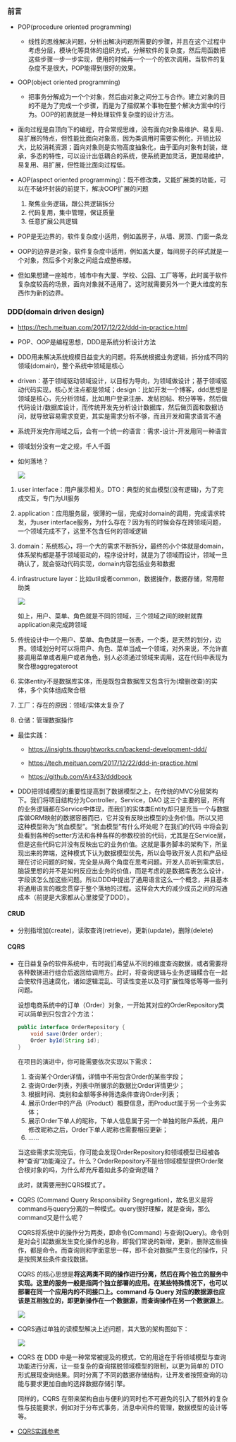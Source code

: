 ### 前言

- POP(procedure oriented programming)

  - 线性的思维解决问题，分析出解决问题所需要的步骤，并且在这个过程中考虑分层，模块化等具体的组织方式，分解软件的复杂度，然后用函数把这些步骤一步一步实现，使用的时候再一个一个的依次调用。当软件的复杂度不是很大，POP能得到很好的效果。
- OOP(object oriented programming)
  - 把事务分解成为一个个对象，然后由对象之间分工与合作。建立对象的目的不是为了完成一个步骤，而是为了描叙某个事物在整个解决方案中的行为。OOP的初衷就是一种处理软件复杂度的设计方法。

- 面向过程是自顶向下的编程，符合常规思维，没有面向对象易维护、易复用、易扩展的特点，但性能比面向对象高，因为类调用时需要实例化，开销比较大，比较消耗资源；面向对象则是实物高度抽象化，由于面向对象有封装，继承，多态的特性，可以设计出低耦合的系统，使系统更加灵活，更加易维护，易复用、易扩展，但性能比面向过程低。
- AOP(aspect oriented programming)：既不修改类，又能扩展类的功能，可以在不破坏封装的前提下，解决OOP扩展的问题
  1. 聚焦业务逻辑，跟公共逻辑拆分
  2. 代码复用，集中管理，保证质量
  3. 任意扩展公共逻辑
- POP是无边界的，软件复杂度小适用，例如盖房子，从墙、房顶、门窗一条龙
- OOP的边界是对象，软件复杂度中适用，例如盖大厦，每间房子的样式就是一个对象，然后多个对象之间组合成整栋楼。
- 但如果想建一座城市，城市中有大厦、学校、公园、工厂等等，此时属于软件复杂度较高的场景，面向对象就不适用了。这时就需要另外一个更大维度的东西作为新的边界。

### DDD(domain driven design)

- https://tech.meituan.com/2017/12/22/ddd-in-practice.html

- POP、OOP是编程思想，DDD是系统分析设计方法
- DDD用来解决系统规模日益变大的问题。将系统根据业务逻辑，拆分成不同的领域(domain)，整个系统中领域是核心
- driven：基于领域驱动领域设计，以目标为导向，为领域做设计；基于领域驱动代码实现，核心关注点都是领域；design：比如开发一个博客，ddd思想是领域是核心，先分析领域，比如用户登录注册、发帖回帖、积分等等，然后做代码设计/数据库设计，而传统开发先分析设计数据库，然后做页面和数据访问，就导致容易需求变更，其实是需求分析不够，而且开发和需求语言不通
- 系统开发完作用域之后，会有一个统一的语言：需求-设计-开发用同一种语言

- 领域划分没有一定之规，千人千面

- 如何落地？

  ![](img/3.png)

1. user interface：用户展示相关。DTO：典型的贫血模型(没有逻辑)，为了完成交互，专门为UI服务

2. application：应用服务层，很薄的一层，完成对domain的调用，完成请求转发，为user interface服务，为什么存在？因为有的时候会存在跨领域问题，一个领域完成不了，这里不包含任何的领域逻辑

3. domain：系统核心，将一个大的需求不断拆分，最终的小个体就是domain，体系架构都是基于领域驱动的，程序设计时，就是为了领域而设计，领域一旦确认了，就会驱动代码实现，domain内容包括业务和数据

4. infrastructure layer：比如util或者common，数据操作，数据存储，常用帮助类

   ![](img/4.png)

   如上，用户、菜单、角色就是不同的领域，三个领域之间的映射就靠application来完成跨领域

5. 传统设计中一个用户、菜单、角色就是一张表，一个类，是天然的划分，边界。领域划分时可以将用户、角色、菜单当成一个领域，对外来说，不允许直接调用菜单或者用户或者角色，别人必须通过领域来调用，这在代码中表现为聚合根aggregateroot

6. 实体entity不是数据库实体，而是既包含数据库又包含行为(增删改查)的实体，多个实体组成聚合根

7. 工厂：存在的原因：领域/实体太复杂了

8. 仓储：管理数据操作

- 最佳实践：
  - https://insights.thoughtworks.cn/backend-development-ddd/
  - https://tech.meituan.com/2017/12/22/ddd-in-practice.html

  - https://github.com/Air433/dddbook

- DDD把领域模型的重要性提高到了数据模型之上，在传统的MVC分层架构下。我们将项目结构分为Controller，Service，DAO 这三个主要的层，所有的业务逻辑都在Service中体现，而我们的实体类Entity却只是充当一个与数据库做ORM映射的数据容器而已，它并没有反映出模型的业务价值。所以又把这种模型称为“贫血模型”。“贫血模型”有什么坏处呢？在我们的代码 中将会到处看到各种的setter方法和各种各样的参数校验的代码，尤其是在Service层，但是这些代码它并没有反映出它的业务价值。这就是事务脚本的架构下，所呈现出来的弊端，这种模式下认为数据模型优先，所以会导致开发人员和产品经理在讨论问题的时候，完全是从两个角度在思考问题。开发人员听到需求后，脑袋里想的并不是如何反应出业务的价值，而是考虑的是数据库表怎么设计，字段该怎么加这些问题。所以DDD中提出了通用语言这么一个概念，并且基本将通用语言的概念贯穿于整个落地的过程。这样会大大的减少成员之间的沟通成本（前提是大家都从心里接受了DDD）。

#### CRUD

- 分别指增加(create)，读取查询(retrieve)，更新(update)，删除(delete)

#### CQRS

- 在日益复杂的软件系统中，有时我们希望从不同的维度查询数据，或者需要将各种数据进行组合后返回给调用方。此时，将查询逻辑与业务逻辑糅合在一起会使软件迅速腐化，诸如逻辑混乱、可读性变差以及可扩展性降低等等一些列问题。

  设想电商系统中的订单（Order）对象，一开始其对应的OrderRepository类可以简单到只包含2个方法：

  ```java
  public interface OrderRepository {
      void save(Order order);
      Order byId(String id);
  }
  ```

  在项目的演进中，你可能需要依次实现以下需求：

  1. 查询某个Order详情，详情中不用包含Order的某些字段；
  2. 查询Order列表，列表中所展示的数据比Order详情更少；
  3. 根据时间、类别和金额等多种筛选条件查询Order列表；
  4. 展示Order中的产品（Product）概要信息，而Product属于另一个业务实体；
  5. 展示Order下单人的昵称，下单人信息属于另一个单独的账户系统，用户修改昵称之后，Order下单人昵称也需要相应更新；
  6. ……

  当这些需求实现完后，你可能会发现OrderRepository和领域模型已经被各种“查询”功能淹没了。什么？OrderRepository不是给领域模型提供Order聚合根对象的吗，为什么却充斥着如此多的查询逻辑？

  此时，就需要用到CQRS模式了。

- CQRS (Command Query Responsibility Segregation)，故名思义是将command与query分离的一种模式。query很好理解，就是查询，那么command又是什么呢？

  CQRS将系统中的操作分为两类，即命令(Command) 与查询(Query)。命令则是对会引起数据发生变化操作的总称，即我们常说的新增，更新，删除这些操作，都是命令。而查询则和字面意思一样，即不会对数据产生变化的操作，只是按照某些条件查找数据。

  CQRS 的核心思想是**将这两类不同的操作进行分离，然后在两个独立的服务中实现。这里的服务一般是指两个独立部署的应用。在某些特殊情况下，也可以部署在同一个应用内的不同接口上。command 与 Query 对应的数据源也应该是互相独立的，即更新操作在一个数据源，而查询操作在另一个数据源上**。

  ![](img/1.jpg)

- CQRS通过单独的读模型解决上述问题，其大致的架构图如下：

  ![](img/2.png)

- CQRS 在 DDD 中是一种常常被提及的模式，它的用途在于将领域模型与查询功能进行分离，让一些复杂的查询摆脱领域模型的限制，以更为简单的 DTO 形式展现查询结果。同时分离了不同的数据存储结构，让开发者按照查询的功能与要求更加自由的选择数据存储引擎。

  同样的，CQRS 在带来架构自由与便利的同时也不可避免的引入了额外的复杂性与技能要求，例如对于分布式事务，消息中间件的管理，数据模型的设计等等。

- [CQRS实践参考](https://insights.thoughtworks.cn/backend-development-cqrs/)







